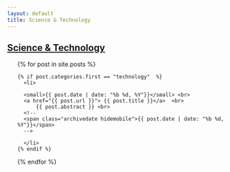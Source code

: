 ```yaml
---
layout: default
title: Science & Technology 
---
```

## [Science & Technology]({{page.url}})

<div class="postcontent archive">
  <ul class="archive">
  {% for post in site.posts %}
    
    {% if post.categories.first == "technology"  %}
      <li>
      
      <small>{{ post.date | date: "%b %d, %Y"}}</small> <br>
      <a href="{{ post.url }}"> {{ post.title }}</a>  <br>   
          {{ post.abstract }} <br>
      <!--
      <span class="archivedate hidemobile">{{ post.date | date: "%b %d, %Y"}}</span>
      -->
      
      </li>
    {% endif %}
  {% endfor %}
  </ul>
</div>